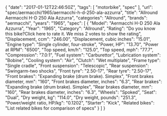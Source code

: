 {
    "date": "2017-01-12T22:46:50Z",
    "tags": [
        "motorbike",
        "spec"
    ],
    "url": "spec\/aermacchi\/1965\/aermacchi-h-d-250-ala-azzurra",
    "title": "Allround Aermacchi H-D 250 Ala Azzurra",
    "categories": "Allround",
    "brands": "aermacchi",
    "years": "1965",
    "spec": [
        {
            "Model": "Aermacchi H-D 250 Ala Azzurra",
            "Year": "1965",
            "Category": "Allround",
            "Rating": "Do you know this bike?Click here to rate it. We miss 2 votes to show the rating",
            "Displacement, ccm": "246.00",
            "Displacement, cubic inches": "15.01",
            "Engine type": "Single cylinder, four-stroke",
            "Power, HP": "13.70",
            "Power at RPM": "6500",
            "Top speed, km\/h": "125.0",
            "Top speed, mph": "77.7",
            "Compression": "7.0:1",
            "Fuel system": "Carburettor",
            "Lubrication system": "Bobine",
            "Cooling system": "Air",
            "Clutch": "Wet multiplate",
            "Frame type": "Single cradle",
            "Front suspension": "Telescopic",
            "Rear suspension": "Swingarm-two shocks",
            "Front tyre": "2.50-17",
            "Rear tyre": "2.50-17",
            "Front brakes": "Expanding brake (drum brake). Simplex",
            "Front brakes diameter, mm": "160",
            "Front brakes diameter, inches": "6.3",
            "Rear brakes": "Expanding brake (drum brake). Simplex",
            "Rear brakes diameter, mm": "160",
            "Rear brakes diameter, inches": "6.3",
            "Wheels": "Spoked",
            "Seat": "Dual",
            "Dry weight, kg": "114.0",
            "Dry weight, pounds": "251.3",
            "Power\/weight ratio, HP\/kg": "0.1202",
            "Starter": "Kick",
            "Related bikes": "List related bikes for comparison of specs"
        }
    ]
}